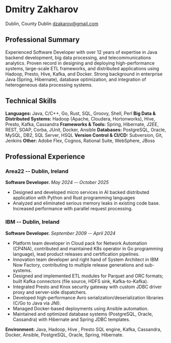 # Dmitry Zakharov

Dublin, County Dublin
dzakarov@gmail.com

## Professional Summary

Experienced Software Developer with over 12 years of expertise in Java backend development, big data processing, and telecommunications analytics. Proven record in designing and deploying high-performance systems, large-scale ETL frameworks, and distributed applications using Hadoop, Presto, Hive, Kafka, and Docker. Strong background in enterprise Java (Spring, Hibernate), database optimization, and integration of heterogeneous data processing systems.

## Technical Skills

**Languages:** Java, C/C++, Go, Rust, SQL, Groovy, Shell, Perl
**Big Data & Distributed Systems:** Hadoop (Apache, Cloudera, Hortonworks), Hive, Presto, Kafka, Cassandra
**Frameworks & Tools:** Spring, Hibernate, J2EE, REST, SOAP, Corba, JUnit, Docker, Ansible
**Databases:** PostgreSQL, Oracle, MySQL, DB2, SQL Server, HSQL
**Version Control & CI/CD:** Subversion, Git, Jenkins
**Other:** Adobe Flex, Cognos, Rational Suite, WebSphere, JBoss

## Professional Experience

### Area22 -- Dublin, Ireland

**Software Developer.** *May 2024 -- October 2025*

*   Designed and developed micro services in AI backed distributed application with Python and Rust programming languages
*   Analyzed and eliminated serious memory leaks in existing code base. Increased performance with parallel request processing.

### IBM -- Dublin, Ireland

**Software Developer.** *September 2009 -- April 2024*

*   Platform team developer in Cloud pack for Network Automation (CP4NA), contributed and maintained K8s operator in Go programming language), lead product releases and certification pipelines.
*   Innovation team developer and right hand of System Architect in IBM Now Factory, contributing to multiple release generations and sub-systems.
*   Designed and implemented ETL modules for Parquet and ORC formats; built Kafka connectors (file source, HDFS sink, Kafka-to-Kafka).
*   Integrated Presto and Knox security gateway with custom JDBC driver proxy and server-side dispatchers.
*   Developed high-performance Avro serialization/deserialization libraries (C/Go to Java via JNI).
*   Managed Docker-based deployments using Ansible automation.
*   Maintained and optimized database systems (PostgreSQL, Oracle, Cassandra) with Hibernate and Spring JDBC templates.

**Environment:** Java, Hadoop, Hive , Presto SQL engine, Kafka, Cassandra, Docker, Ansible, PostgreSQL, Oracle, Spring, Hibernate.
